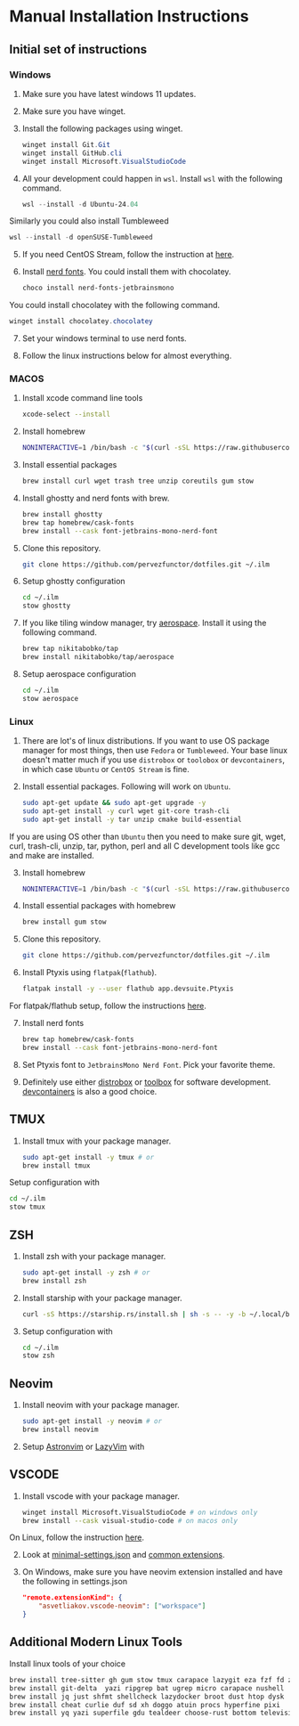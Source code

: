 # Manual Installation Instructions

## Initial set of instructions


### Windows

1. Make sure you have latest windows 11 updates.

2. Make sure you have winget.

3. Install the following packages using winget.

   ```powershell
   winget install Git.Git
   winget install GitHub.cli
   winget install Microsoft.VisualStudioCode
   ```

4. All your development could happen in `wsl`. Install `wsl` with the following command.

   ```powershell
   wsl --install -d Ubuntu-24.04
   ```
Similarly you could also install Tumbleweed

   ```powershell
   wsl --install -d openSUSE-Tumbleweed
   ```

5. If you need CentOS Stream, follow the instruction at [here](https://sigs.centos.org/altimages/wsl-images/).

6. Install [nerd fonts](https://github.com/ryanoasis/nerd-fonts). You could install them with chocolatey.

   ```powershell
   choco install nerd-fonts-jetbrainsmono
   ```
You could install chocolatey with the following command.

   ```powershell
   winget install chocolatey.chocolatey
   ```

7. Set your windows terminal to use nerd fonts.

8. Follow the linux instructions below for almost everything.

### MACOS

1. Install xcode command line tools

   ```bash
   xcode-select --install
   ```
2. Install homebrew

   ```bash
   NONINTERACTIVE=1 /bin/bash -c "$(curl -sSL https://raw.githubusercontent.com/Homebrew/install/HEAD/install.sh)"
   ```
3. Install essential packages

   ```bash
   brew install curl wget trash tree unzip coreutils gum stow
   ```

4. Install ghostty and nerd fonts with brew.

   ```bash
   brew install ghostty
   brew tap homebrew/cask-fonts
   brew install --cask font-jetbrains-mono-nerd-font
   ```
5. Clone this repository.

   ```bash
   git clone https://github.com/pervezfunctor/dotfiles.git ~/.ilm
   ```
6. Setup ghostty configuration

   ```bash
   cd ~/.ilm
   stow ghostty
   ```
7. If you like tiling window manager, try [aerospace](https://github.com/nikitabobko/AeroSpace). Install it using the following command.

   ```bash
   brew tap nikitabobko/tap
   brew install nikitabobko/tap/aerospace
   ```
8. Setup aerospace configuration

   ```bash
   cd ~/.ilm
   stow aerospace
   ```

### Linux

1. There are lot's of linux distributions. If you want to use OS package manager for most things, then use `Fedora` or `Tumbleweed`. Your base linux doesn't matter much if you use `distrobox` or `toolobox` or `devcontainers`, in which case `Ubuntu` or `CentOS Stream` is fine.

2. Install essential packages. Following will work on `Ubuntu`.

   ```bash
   sudo apt-get update && sudo apt-get upgrade -y
   sudo apt-get install -y curl wget git-core trash-cli
   sudo apt-get install -y tar unzip cmake build-essential
   ```
If you are using OS other than `Ubuntu` then you need to make sure git, wget, curl, trash-cli, unzip, tar, python, perl and all C development tools like gcc and make are installed.

3. Install homebrew

   ```bash
   NONINTERACTIVE=1 /bin/bash -c "$(curl -sSL https://raw.githubusercontent.com/Homebrew/install/HEAD/install.sh)"
   ```
4. Install essential packages with homebrew

   ```bash
   brew install gum stow
   ```

5. Clone this repository.

   ```bash
   git clone https://github.com/pervezfunctor/dotfiles.git ~/.ilm
   ```

6. Install Ptyxis using `flatpak`(`flathub`).

   ```bash
   flatpak install -y --user flathub app.devsuite.Ptyxis
   ```

For flatpak/flathub setup, follow the instructions [here](https://flathub.org/setup).

7. Install nerd fonts

   ```bash
   brew tap homebrew/cask-fonts
   brew install --cask font-jetbrains-mono-nerd-font
   ```

8. Set Ptyxis font to `JetbrainsMono Nerd Font`. Pick your favorite theme.

9. Definitely use either [distrobox](https://github.com/89luca89/distrobox) or [toolbox](https://github.com/containers/toolbox) for software development. [devcontainers](https://code.visualstudio.com/docs/devcontainers/containers) is also a good choice.

## TMUX

1. Install tmux with your package manager.

   ```bash
   sudo apt-get install -y tmux # or
   brew install tmux
   ```

Setup configuration with

   ```bash
   cd ~/.ilm
   stow tmux
   ```

## ZSH

1. Install zsh with your package manager.

   ```bash
   sudo apt-get install -y zsh # or
   brew install zsh
   ```
2. Install starship with your package manager.

   ```bash
   curl -sS https://starship.rs/install.sh | sh -s -- -y -b ~/.local/bin
   ```
3. Setup configuration with

   ```bash
   cd ~/.ilm
   stow zsh
   ```

## Neovim

1. Install neovim with your package manager.

   ```bash
   sudo apt-get install -y neovim # or
   brew install neovim
   ```

2. Setup [Astronvim](https://docs.astronvim.com/) or [LazyVim](https://lazyvim.github.io/) with


## VSCODE

1. Install vscode with your package manager.

   ```bash
   winget install Microsoft.VisualStudioCode # on windows only
   brew install --cask visual-studio-code # on macos only
   ```

On Linux, follow the instruction [here](https://code.visualstudio.com/docs/setup/linux).

2. Look at [minimal-settings.json](extras/vscode/minimal-settings.json) and [common extensions](extras/vscode/extensions/common).

3. On Windows, make sure you have neovim extension installed and have the following in settings.json

   ```json
   "remote.extensionKind": {
       "asvetliakov.vscode-neovim": ["workspace"]
   }
   ```

## Additional Modern Linux Tools

Install linux tools of your choice

```bash
brew install tree-sitter gh gum stow tmux carapace lazygit eza fzf fd zoxide
brew install git-delta  yazi ripgrep bat ugrep micro carapace nushell
brew install jq just shfmt shellcheck lazydocker broot dust htop dysk
brew install cheat curlie duf sd xh doggo atuin procs hyperfine pixi
brew install yq yazi superfile gdu tealdeer choose-rust bottom television
```

